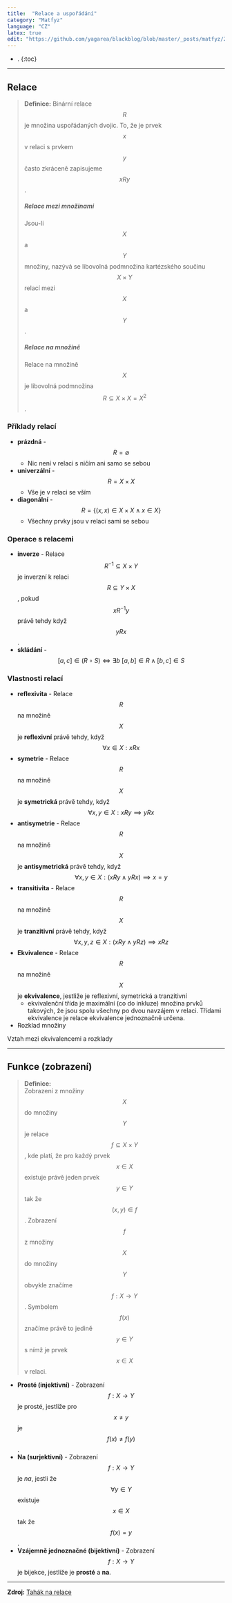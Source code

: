 ```yaml
---
title:  "Relace a uspořádání"
category: "Matfyz"
language: "CZ"
latex: true
edit: "https://github.com/yagarea/blackblog/blob/master/_posts/matfyz/2021-01-05-relace-a-usporadani.md?plain=1"
---
```


- .
{:toc}
---

## Relace
> **Definice:** 
> Binární relace $$R$$ je množina uspořádaných dvojic.
> To, že je prvek $$x$$ v relaci s prvkem $$y$$ často zkráceně zapisujeme $$xRy$$.
>
> ##### Relace mezi množinami
> Jsou-li $$X$$ a $$Y$$ množiny, nazývá se libovolná podmnožina kartézského součinu 
> $$X \times Y$$ relací mezi $$X$$ a $$Y$$. 
>
> ##### Relace na množině
> Relace na množině $$X$$ je libovolná podmnožina $$R \subseteq X \times X = X^2$$.

### Příklady relací
- **prázdná** - $$R = \emptyset$$
	- Nic není v relaci s ničím ani samo se sebou
- **univerzální** - $$R = X \times X$$
	- Vše je v relaci se vším
- **diagonální** - $$R = \{ (x,x) \in X \times X \land x \in X \}$$
	- Všechny prvky jsou v relaci sami se sebou

### Operace s relacemi
- **inverze** - Relace $$R^{-1} \subseteq X \times Y$$ je inverzní k relaci 
$$R \subseteq Y \times X$$, pokud $$xR^{-1}y$$ právě tehdy když $$yRx$$.
- **skládání** - $$[a, c] \in (R \circ S) \Leftrightarrow \exists b \: [a, b] \in R 
\land [b, c] \in S$$

### Vlastnosti relací
- **reflexivita** - Relace $$R$$ na množině $$X$$ je **reflexivní** právě tehdy, když 
$$\forall x \in X : xRx$$
- **symetrie** - Relace $$R$$ na množině $$X$$ je **symetrická** právě tehdy, když 
$$\forall x, y \in X:xRy \implies yRx$$
- **antisymetrie** - Relace $$R$$ na množině $$X$$ je **antisymetrická** právě tehdy, když
$$ \forall x, y \in X: (xRy \land yRx) \implies x=y$$
- **transitivita** - Relace $$R$$ na množině $$X$$ je **tranzitivní** právě tehdy, když 
$$\forall x, y, z \in X: (xRy \land yRz) \implies xRz$$
- **Ekvivalence** - Relace $$R$$ na množině $$X$$ je **ekvivalence**, jestliže je 
reflexivní, symetrická a tranzitivní
	- ekvivalenční třída je maximální (co do inkluze) množina prvků takových, že jsou 
	spolu všechny po dvou navzájem v relaci. Třídami ekvivalence je relace ekvivalence 
	jednoznačně určena. 
- Rozklad množiny

Vztah mezi ekvivalencemi a rozklady

---

## Funkce (zobrazení)
> **Definice:**  
> Zobrazení z množiny $$X$$ do množiny $$Y$$ je relace $$f \subseteq X \times Y$$, kde 
> platí, že pro každý prvek $$x \in X$$ existuje právě jeden prvek $$y \in Y$$ tak že 
> $$(x, y) \in f$$. Zobrazení $$f$$ z množiny $$X$$ do množiny $$Y$$ obvykle značíme 
> $$f:X \rightarrow Y$$. Symbolem $$f(x)$$ značíme právě to jedině $$y∈Y$$ s nímž je 
> prvek $$x \in X$$ v relaci.

- **Prosté (injektivní)** - Zobrazení $$f:X \rightarrow Y$$ je prosté, jestliže pro 
$$x \neq y$$ je $$f(x) \neq f(y)$$.
- **Na (surjektivní)** - Zobrazení $$f:X \rightarrow Y$$ je _na_, jestli že $$\forall y
\in Y$$ existuje $$x \in X$$ tak že $$f(x) = y$$.
- **Vzájemně jednoznačné (bijektivní)** - Zobrazení $$f:X \rightarrow Y$$ je bijekce, 
jestliže je **prosté** a **na**.

---

**Zdroj:** [Tahák na relace](https://kam.mff.cuni.cz/~stinovlas/dm1617/tahak-relace.pdf)

